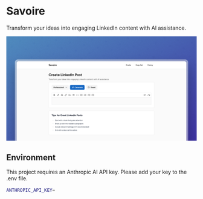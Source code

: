 # Savoire

Transform your ideas into engaging LinkedIn content with AI assistance.

![demo-savoire.png](demo-savoire.png)

## Environment

This project requires an Anthropic AI API key. Please add your key to the .env file.

```bash
ANTHROPIC_API_KEY=
```

